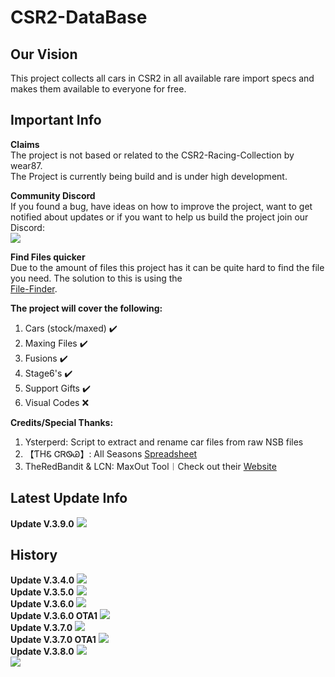 # CSR2-DataBase
## Our Vision<br>
This project collects all cars in CSR2 in all available rare import specs and makes them available to everyone for free.<br>

## Important Info
**Claims**<br>
The project is not based or related to the CSR2-Racing-Collection by wear87.<br>
The Project is currently being build and is under high development.<br>

**Community Discord**<br>
If you found a bug, have ideas on how to improve the project, want to get notified about updates or if you want to help us build the project join our Discord:<br>
[![](https://cdn.discordapp.com/attachments/904024380370223114/904025176671420466/dc_logo_256x.png)](https://discord.gg/GRepTF4Jv5)<br>

**Find Files quicker**<br>
Due to the amount of files this project has it can be quite hard to find the file you need. The solution to this is using the<br> [File-Finder](https://github.com/Nitro4CSR/CSR2-DataBase/find/main).<br>
 
**The project will cover the following:**<br>
1. Cars (stock/maxed) ✔️<br>
2. Maxing Files ✔️<br>
3. Fusions ✔️<br>
4. Stage6's ✔️<br>
5. Support Gifts ✔️<br>
6. Visual Codes ❌<br>

**Credits/Special Thanks:**<br>
1. Ysterperd: Script to extract and rename car files from raw NSB files
2. 【ƬHᏋ ᏣᏒᏫᏊ】: All Seasons [Spreadsheet](https://docs.google.com/spreadsheets/d/1_QvcjyGz9PW48iybbU2AxWcoW6VHJMIj9vohwlYQKBg)<br>
3. TheRedBandit & LCN: MaxOut Tool︱Check out their [Website](https://nsb.lcn-innovation.dk/)

## Latest Update Info
**Update V.3.9.0**
![](https://cdn.discordapp.com/attachments/904024380370223114/975686499016253460/3.9.0.png)
<br>
## History
**Update V.3.4.0**
![](https://cdn.discordapp.com/attachments/904024380370223114/954401647503745044/3.4.0.png)
 <br>
**Update V.3.5.0**
![](https://cdn.discordapp.com/attachments/904024380370223114/954401647767990303/3.5.0.png)
<br>
**Update V.3.6.0**
![](https://cdn.discordapp.com/attachments/904024380370223114/954401648103538738/3.6.0.png)
<br>
**Update V.3.6.0 OTA1**
![](https://cdn.discordapp.com/attachments/904024380370223114/954402260702597140/3.6.0_OTA1.png)
<br>
**Update V.3.7.0**
![](https://cdn.discordapp.com/attachments/904024380370223114/954401648745283614/3.7.0.png)
<br>
**Update V.3.7.0 OTA1**
![](https://cdn.discordapp.com/attachments/904024380370223114/954401649147924531/3.7.0_OTA1.png)
<br>
**Update V.3.8.0**
![](https://cdn.discordapp.com/attachments/904024380370223114/957033538111291413/unknown.png)
<br>
![](https://cdn.discordapp.com/attachments/904024380370223114/972867456647430164/3.8.0_OTA1.png)
<br>